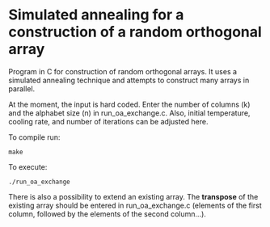 # Simulated annealing for a construction of a random orthogonal array

Program in C for construction of random orthogonal arrays. It uses a simulated annealing technique and attempts to construct many arrays in parallel.

At the moment, the input is hard coded. Enter the number of columns (k) and the alphabet size (n) in run_oa_exchange.c. Also, initial temperature, cooling rate, and number of iterations can be adjusted here.

To compile run:
~~~
make
~~~

To execute:
~~~
./run_oa_exchange
~~~

There is also a possibility to extend an existing array. The **transpose** of the existing array should be entered in run_oa_exchange.c (elements of the first column, followed by the elements of the second column...).
